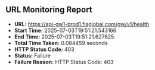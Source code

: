 ## URL Monitoring Report

- **URL:** https://api-gw1-prod1.fisglobal.com/gw/v1/health
- **Start Time:** 2025-07-03T19:51:21.543166
- **End Time:** 2025-07-03T19:51:21.627625
- **Total Time Taken:** 0.084459 seconds
- **HTTP Status Code:** 403
- **Status:** Failure
- **Failure Reason:** HTTP Status Code: 403
